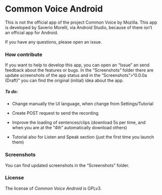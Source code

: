 # Common Voice Android

This is not the official app of the project Common Voice by Mozilla. This app is developed by Saverio Morelli, via Android Studio, because of there isn’t an official app for Android.

If you have any questions, please open an issue.

### How contribute

If you want to help to develop this app, you can open an “Issue” an send feedback about the features or bugs. In the “Screenshots” folder there are update screenshots of the app status and in the “Screenshots”>“0.0.0a (Draft)” you can find the original (initial) idea about the app.

##### To do:

- Change manually the UI language, when change from Settings/Tutorial

- Create POST request to send the recording

- Improve the loading of sentences/clips (download 5s per time, and when you are at the "4th” automatically download others)
- Tutorial also for Listen and Speak section (just the first time you launch them)

### Screenshots

You can find updated screenshots in the “Screenshots” folder.

### License

The license of *Common Voice Android* is GPLv3.